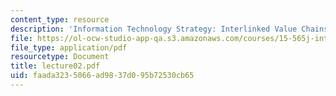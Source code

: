 ```yaml
---
content_type: resource
description: 'Information Technology Strategy: Interlinked Value Chains'
file: https://ol-ocw-studio-app-qa.s3.amazonaws.com/courses/15-565j-integrating-esystems-global-information-systems-spring-2002/faada3235066ad9837d095b72530cb65_lecture02.pdf
file_type: application/pdf
resourcetype: Document
title: lecture02.pdf
uid: faada323-5066-ad98-37d0-95b72530cb65
---
```

